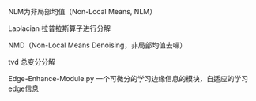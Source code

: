 NLM为非局部均值（Non-Local Means, NLM）

Laplacian 拉普拉斯算子进行分解

NMD（Non-Local Means Denoising，非局部均值去噪）

tvd 总变分分解

Edge-Enhance-Module.py 一个可微分的学习边缘信息的模块，自适应的学习edge信息

